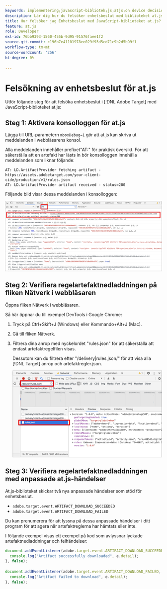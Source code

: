 ```yaml
---
keywords: implementering;javascript-bibliotek;js;atjs;on device decisioning;on device decisioning;at.js;on device;troubleshooting;trouble fotograing
description: Lär dig hur du felsöker enhetsbeslut med biblioteket at.js.
title: Hur felsöker jag Enhetsbeslut med JavaScript-biblioteket at.js?
feature: at.js
role: Developer
exl-id: 76bb9393-1560-455b-9d95-91576faee1f2
source-git-commit: c196b7e41101978ee029f93d5cd71c9b2d5b99f1
workflow-type: tm+mt
source-wordcount: '256'
ht-degree: 0%

---
```


# Felsökning av enhetsbeslut för at.js

Utför följande steg för att felsöka enhetsbeslut i [!DNL Adobe Target] med JavaScript-biblioteket at.js:

## Steg 1: Aktivera konsolloggen för at.js

Lägga till URL-parametern `mboxDebug=1` gör att at.js kan skriva ut meddelanden i webbläsarens konsol.

Alla meddelanden innehåller prefixet&quot;AT:&quot; för praktisk översikt. För att säkerställa att en artefakt har lästs in bör konsolloggen innehålla meddelanden som liknar följande:

```
AT: LD.ArtifactProvider fetching artifact - https://assets.adobetarget.com/your-client-cide/production/v1/rules.json
AT: LD.ArtifactProvider artifact received - status=200
```

Följande bild visar dessa meddelanden i konsolloggen:

![Konsollogg med artefaktmeddelanden](/help/main/c-implementing-target/c-implementing-target-for-client-side-web/on-device-decisioning/assets/browser-console.png)

## Steg 2: Verifiera regelartefaktnedladdningen på fliken Nätverk i webbläsaren

Öppna fliken Nätverk i webbläsaren.

Så här öppnar du till exempel DevTools i Google Chrome:

1. Tryck på Ctrl+Skift+J (Windows) eller Kommando+Alt+J (Mac).
1. Gå till fliken Nätverk.
1. Filtrera dina anrop med nyckelordet &quot;rules.json&quot; för att säkerställa att endast artefaktregelfilen visas.

   Dessutom kan du filtrera efter &quot;/delivery|rules.json/&quot; för att visa alla [!DNL Target] anrop och artefaktregler.json.

   ![Fliken Nätverk i Google Chrome](/help/main/c-implementing-target/c-implementing-target-for-client-side-web/on-device-decisioning/assets/rule-json.png)

## Steg 3: Verifiera regelartefaktnedladdningen med anpassade at.js-händelser

At.js-biblioteket skickar två nya anpassade händelser som stöd för enhetsbeslut.

* `adobe.target.event.ARTIFACT_DOWNLOAD_SUCCEEDED`
* `adobe.target.event.ARTIFACT_DOWNLOAD_FAILED`

Du kan prenumerera för att lyssna på dessa anpassade händelser i ditt program för att agera när artefaktreglerna har hämtats eller inte.

I följande exempel visas ett exempel på kod som avlyssnar lyckade artefaktnedladdningar och felhändelser:

```javascript
document.addEventListener(adobe.target.event.ARTIFACT_DOWNLOAD_SUCCEEDED, function(e) { 
  console.log("Artifact successfully downloaded", e.detail);
}, false);

document.addEventListener(adobe.target.event.ARTIFACT_DOWNLOAD_FAILED, function(e) { 
  console.log("Artifact failed to download", e.detail);
}, false);
```
